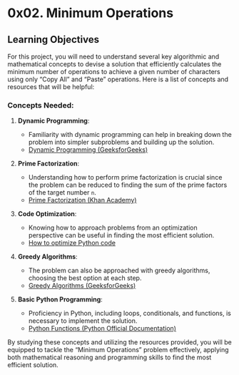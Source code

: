#   0x02. Minimum Operations

## Learning Objectives


For this project, you will need to understand several key algorithmic and mathematical concepts to devise a solution that efficiently calculates the minimum number of operations to achieve a given number of characters using only “Copy All” and “Paste” operations. Here is a list of concepts and resources that will be helpful:

### Concepts Needed:

1.  **Dynamic Programming**:
    
    -   Familiarity with dynamic programming can help in breaking down the problem into simpler subproblems and building up the solution.
    -   [Dynamic Programming (GeeksforGeeks)](https://intranet.alxswe.com/rltoken/l3JYgicNQw2Ue1Kg9jV80Q "Dynamic Programming (GeeksforGeeks)")
2.  **Prime Factorization**:
    
    -   Understanding how to perform prime factorization is crucial since the problem can be reduced to finding the sum of the prime factors of the target number  `n`.
    -   [Prime Factorization (Khan Academy)](https://intranet.alxswe.com/rltoken/cFcADpVYRCl5pdut-Lemmg "Prime Factorization (Khan Academy)")
3.  **Code Optimization**:
    
    -   Knowing how to approach problems from an optimization perspective can be useful in finding the most efficient solution.
    -   [How to optimize Python code](https://intranet.alxswe.com/rltoken/98ZF5bRckUKror6pGJQlHQ "How to optimize Python code")
4.  **Greedy Algorithms**:
    
    -   The problem can also be approached with greedy algorithms, choosing the best option at each step.
    -   [Greedy Algorithms (GeeksforGeeks)](https://intranet.alxswe.com/rltoken/k6-mba0b4nayJi0VqYhKjQ "Greedy Algorithms (GeeksforGeeks)")
5.  **Basic Python Programming**:
    
    -   Proficiency in Python, including loops, conditionals, and functions, is necessary to implement the solution.
    -   [Python Functions (Python Official Documentation)](https://intranet.alxswe.com/rltoken/ao3SJVl4yY1SfugfVa3anw "Python Functions (Python Official Documentation)")

By studying these concepts and utilizing the resources provided, you will be equipped to tackle the “Minimum Operations” problem effectively, applying both mathematical reasoning and programming skills to find the most efficient solution.
